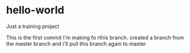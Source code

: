 # hello-world
Just a training project

This is the first commit I'm making fo rthis branch. created a branch from the master branch and i'll pull this branch again to master 
